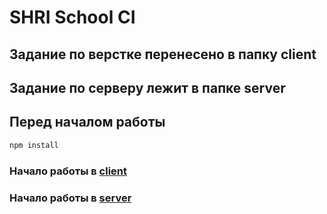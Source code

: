 # SHRI School CI

## Задание по верстке перенесено в папку client

## Задание по серверу лежит в папке server

## Перед началом работы

```bash
npm install
```

### Начало работы в [client](client/README.md)

### Начало работы в [server](server/README.md)

